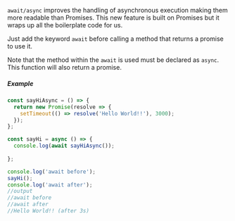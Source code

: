 `await/async` improves the handling of asynchronous execution making them more readable than Promises. This new feature is built on Promises but it wraps up all the boilerplate code for us. 

Just add the keyword `await` before calling a method that returns a promise to use it. 

Note that the method within the `await` is used must be declared as `async`. This function will also return a promise.

##### Example

```javascript
const sayHiAsync = () => {
  return new Promise(resolve => {
    setTimeout(() => resolve('Hello World!!'), 3000);
  });
};

const sayHi = async () => {
  console.log(await sayHiAsync());
  
};

console.log('await before');
sayHi();
console.log('await after');
//output
//await before
//await after
//Hello World!! (after 3s)

```